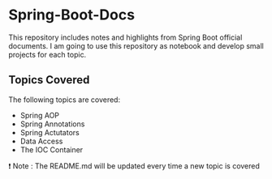 # Spring-Boot-Docs
This repository includes notes and highlights from Spring Boot official documents. I am going to use this repository as notebook and develop small projects for each topic.


## Topics Covered

The following topics are covered:
- Spring AOP
- Spring Annotations
- Spring Actutators
- Data Access
- The IOC Container

❗ Note : The README.md will be updated every time a new topic is covered
